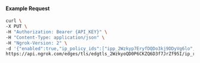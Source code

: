 <!-- Code generated for API Clients. DO NOT EDIT. -->

#### Example Request

```bash
curl \
-X PUT \
-H "Authorization: Bearer {API_KEY}" \
-H "Content-Type: application/json" \
-H "Ngrok-Version: 2" \
-d '{"enabled":true,"ip_policy_ids":["ipp_2Wzkyp7EryfDQDo3kj9DDyVg6lo","ipp_2WzkypSeEteQHvKO0HhqFxwhA1v"]}' \
https://api.ngrok.com/edges/tls/edgtls_2WzkyoQD0P6CKZQ6D3f7JrZf95I/ip_restriction
```
